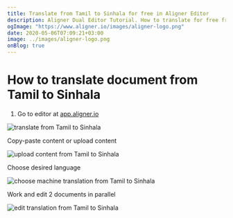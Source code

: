 ```yaml
---
title: Translate from Tamil to Sinhala for free in Aligner Editor
description: Aligner Dual Editor Tutorial. How to translate for free from Tamil to Sinhala. Aligner is multilingual document management platform. 
ogImage: "https://www.aligner.io/images/aligner-logo.png"
date: 2020-05-06T07:09:21+03:00
image: ../images/aligner-logo.png
onBlog: true
---
```


# How to translate document from Tamil to Sinhala

1. Go to editor at [app.aligner.io](https://app.aligner.io "Aligner App web page")

![translate from Tamil to Sinhala](../aligner-blank-editor.png "translate from Tamil to Sinhala")

Copy-paste content or upload content

![upload content from Tamil to Sinhala](../aligner-uploaded-document.png "upload content from Tamil to Sinhala")

Choose desired language

![choose machine translation from Tamil to Sinhala](../aligner-language-dropdown.png "choose machine translation from Tamil to Sinhala")

Work and edit 2 documents in parallel

![edit translation from Tamil to Sinhala](../aligner-double-sitded-editor.png "edit translation from Tamil to Sinhala")

